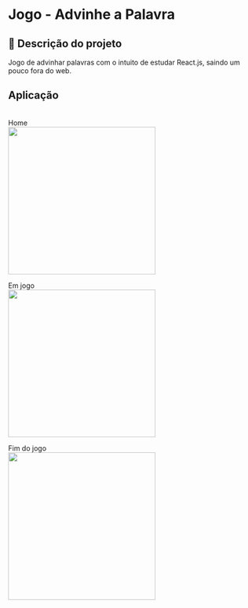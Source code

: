 # Jogo - Advinhe a Palavra

## 🚀 Descrição do projeto

Jogo de advinhar palavras com o intuito de estudar React.js, saindo um pouco fora do web.
<br>

## Aplicação

<br>
Home <br>
<img height="300px" src="https://i.imgur.com/b2rjHqh.png"> <br>

Em jogo <br>
<img height="300px" src="https://i.imgur.com/cFUMgeB.png"> <br>

Fim do jogo <br>
<img height="300px" src="https://i.imgur.com/92r4s8F.png"> <br>
